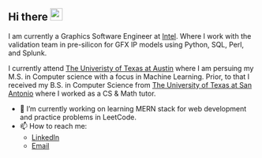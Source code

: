 ## Hi there <img src="https://codingnbb.com/images/wavehand.gif" width="25px">
I am currently a Graphics Software Engineer at [Intel](https://www.intel.com/content/www/us/en/homepage.html). Where I work with the validation team in pre-silicon for GFX IP models using Python, SQL, Perl, and Splunk. 

I currently attend [The Univeristy of Texas at Austin](https://www.cs.utexas.edu/) where I am persuing my M.S. in Computer science with a focus in Machine Learning. Prior, to that I received my B.S. in Computer Science from [The University of Texas at San Antonio](https://cs.utsa.edu/) where I worked as a CS & Math tutor.


- 🔭 I’m currently working on learning MERN stack for web development and practice problems in LeetCode.
- 📫 How to reach me:
    - [LinkedIn](https://www.linkedin.com/in/faadnd/)
    - [Email](faadnd@utexas.edu)

<!--
**tsusdere/tsusdere** is a ✨ _special_ ✨ repository because its `README.md` (this file) appears on your GitHub profile.

Here are some ideas to get you started:

- 🔭 I’m currently working on ...
- 🌱 I’m currently learning ...
- 👯 I’m looking to collaborate on ...
- 🤔 I’m looking for help with ...
- 💬 Ask me about ...
- 📫 How to reach me: ...
- 😄 Pronouns: ...
- ⚡ Fun fact: ...
-->
